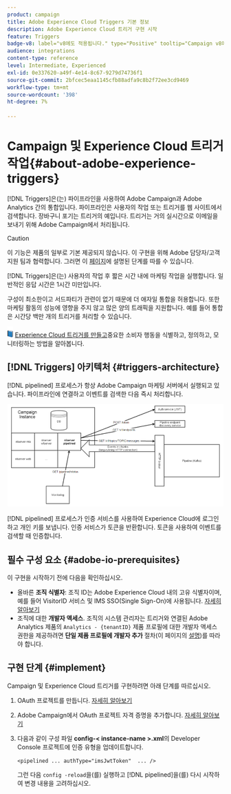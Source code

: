 ```yaml
---
product: campaign
title: Adobe Experience Cloud Triggers 기본 정보
description: Adobe Experience Cloud 트리거 구현 시작
feature: Triggers
badge-v8: label="v8에도 적용됩니다." type="Positive" tooltip="Campaign v8에도 적용됩니다."
audience: integrations
content-type: reference
level: Intermediate, Experienced
exl-id: 0e337620-a49f-4e14-8c67-9279d74736f1
source-git-commit: 2bfcec5eaa1145cfb88adfa9c8b2f72ee3cd9469
workflow-type: tm+mt
source-wordcount: '398'
ht-degree: 7%

---
```


# Campaign 및 Experience Cloud 트리거 작업{#about-adobe-experience-triggers}

[!DNL Triggers]은(는) 파이프라인을 사용하여 Adobe Campaign과 Adobe Analytics 간의 통합입니다. 파이프라인은 사용자의 작업 또는 트리거를 웹 사이트에서 검색합니다. 장바구니 포기는 트리거의 예입니다. 트리거는 거의 실시간으로 이메일을 보내기 위해 Adobe Campaign에서 처리됩니다.

>[!CAUTION]
>
>이 기능은 제품의 일부로 기본 제공되지 않습니다. 이 구현을 위해 Adobe 담당자/고객 지원 팀과 협력합니다. 그러면 이 [페이지](../../integrations/using/configuring-pipeline.md#prerequisites)에 설명된 단계를 따를 수 있습니다.

[!DNL Triggers]은(는) 사용자의 작업 후 짧은 시간 내에 마케팅 작업을 실행합니다. 일반적인 응답 시간은 1시간 미만입니다.

구성이 최소한이고 서드파티가 관련이 없기 때문에 더 애자일 통합을 허용합니다.
또한 마케팅 활동의 성능에 영향을 주지 않고 많은 양의 트래픽을 지원합니다. 예를 들어 통합은 시간당 백만 개의 트리거를 처리할 수 있습니다.

![](assets/do-not-localize/book.png) [Experience Cloud 트리거를 만들고](https://experienceleague.adobe.com/docs/experience-cloud/triggers/create.html?lang=ko)중요한 소비자 행동을 식별하고, 정의하고, 모니터링하는 방법을 알아봅니다.

## [!DNL Triggers] 아키텍처 {#triggers-architecture}

[!DNL pipelined] 프로세스가 항상 Adobe Campaign 마케팅 서버에서 실행되고 있습니다. 파이프라인에 연결하고 이벤트를 검색한 다음 즉시 처리합니다.

![](assets/triggers_2.png)

[!DNL pipelined] 프로세스가 인증 서비스를 사용하여 Experience Cloud에 로그인하고 개인 키를 보냅니다. 인증 서비스가 토큰을 반환합니다. 토큰을 사용하여 이벤트를 검색할 때 인증합니다.

## 필수 구성 요소 {#adobe-io-prerequisites}

이 구현을 시작하기 전에 다음을 확인하십시오.

* 올바른 **조직 식별자**: 조직 ID는 Adobe Experience Cloud 내의 고유 식별자이며, 예를 들어 VisitorID 서비스 및 IMS SSO(Single Sign-On)에 사용됩니다. [자세히 알아보기](https://experienceleague.adobe.com/docs/core-services/interface/administration/organizations.html?lang=ko)
* 조직에 대한 **개발자 액세스**. 조직의 시스템 관리자는 트리거와 연결된 Adobe Analytics 제품의 `Analytics - {tenantID}` 제품 프로필에 대한 개발자 액세스 권한을 제공하려면 **단일 제품 프로필에 개발자 추가** 절차(이 페이지의 [설명](https://helpx.adobe.com/kr/enterprise/using/manage-developers.html))를 따라야 합니다.

## 구현 단계 {#implement}

Campaign 및 Experience Cloud 트리거를 구현하려면 아래 단계를 따르십시오.

1. OAuth 프로젝트를 만듭니다. [자세히 알아보기](oauth-technical-account.md#oauth-service)

1. Adobe Campaign에서 OAuth 프로젝트 자격 증명을 추가합니다. [자세히 알아보기](oauth-technical-account.md#add-credentials)

1. 다음과 같이 구성 파일 **config-&lt; instance-name >.xml**&#x200B;의 Developer Console 프로젝트에 인증 유형을 업데이트합니다.

   ```
   <pipelined ... authType="imsJwtToken"  ... />
   ```

   그런 다음 `config -reload`을(를) 실행하고 [!DNL pipelined]을(를) 다시 시작하여 변경 내용을 고려하십시오.

